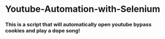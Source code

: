 # Youtube-Automation-with-Selenium

### This is a script that will automatically open youtube bypass cookies and play a dope song!
